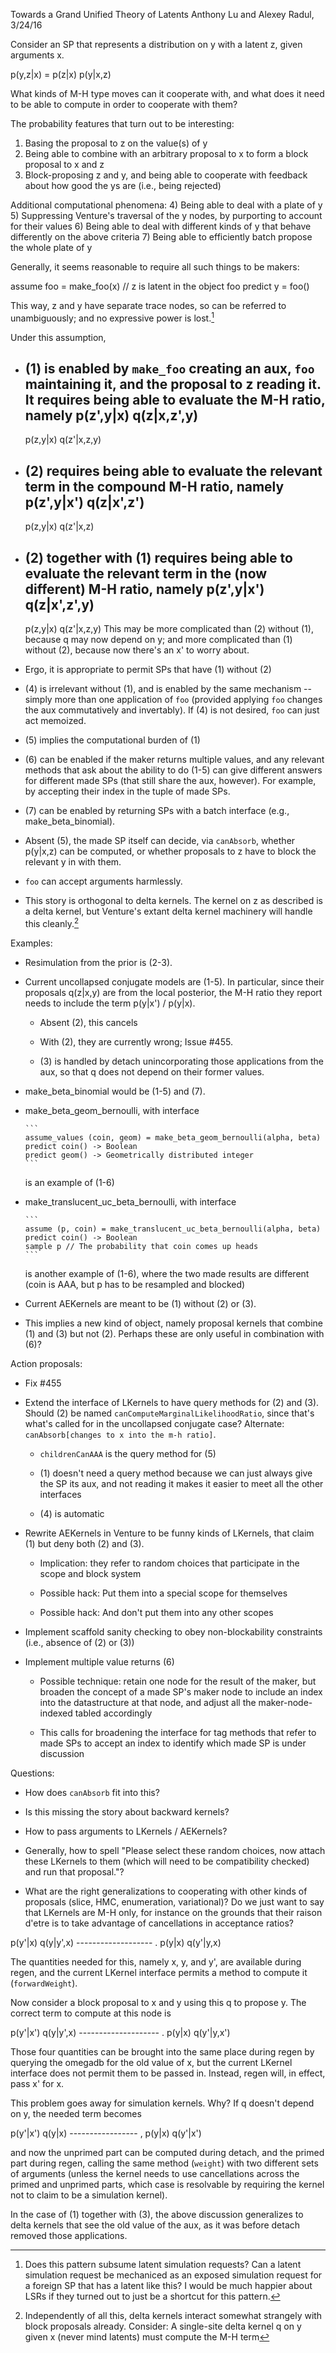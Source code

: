 Towards a Grand Unified Theory of Latents
Anthony Lu and Alexey Radul, 3/24/16

Consider an SP that represents a distribution on y with a latent z,
given arguments x.

  p(y,z|x) = p(z|x) p(y|x,z)

What kinds of M-H type moves can it cooperate with, and what does it
need to be able to compute in order to cooperate with them?

The probability features that turn out to be interesting:
1) Basing the proposal to z on the value(s) of y
2) Being able to combine with an arbitrary proposal to x to form a
   block proposal to x and z
3) Block-proposing z and y, and being able to cooperate with feedback
   about how good the ys are (i.e., being rejected)

Additional computational phenomena:
4) Being able to deal with a plate of y
5) Suppressing Venture's traversal of the y nodes, by purporting
   to account for their values
6) Being able to deal with different kinds of y that behave
   differently on the above criteria
7) Being able to efficiently batch propose the whole plate of y

Generally, it seems reasonable to require all such things to be
makers:

  assume foo = make_foo(x)  // z is latent in the object foo
  predict y = foo()

This way, z and y have separate trace nodes, so can be referred to
unambiguously; and no expressive power is lost.[^lsrs]

Under this assumption,

- (1) is enabled by `make_foo` creating an aux, `foo` maintaining it,
  and the proposal to z reading it.  It requires being able to
  evaluate the M-H ratio, namely
    p(z',y|x) q(z|x,z',y)
   -------------------------
    p(z,y|x) q(z'|x,z,y)

- (2) requires being able to evaluate the relevant term in the
  compound M-H ratio, namely
    p(z',y|x') q(z|x',z')
   -------------------------
    p(z,y|x) q(z'|x,z)

- (2) together with (1) requires being able to evaluate the relevant
  term in the (now different) M-H ratio, namely
    p(z',y|x') q(z|x',z',y)
   -------------------------
    p(z,y|x) q(z'|x,z,y)
  This may be more complicated than (2) without (1), because q may now
  depend on y; and more complicated than (1) without (2), because now
  there's an x' to worry about.

- Ergo, it is appropriate to permit SPs that have (1) without (2)

- (4) is irrelevant without (1), and is enabled by the same mechanism
  -- simply more than one application of `foo` (provided applying
  `foo` changes the aux commutatively and invertably).  If (4) is
  not desired, `foo` can just act memoized.

- (5) implies the computational burden of (1)

- (6) can be enabled if the maker returns multiple values, and any
  relevant methods that ask about the ability to do (1-5) can give
  different answers for different made SPs (that still share the aux,
  however).  For example, by accepting their index in the tuple of
  made SPs.

- (7) can be enabled by returning SPs with a batch interface (e.g.,
  make_beta_binomial).

- Absent (5), the made SP itself can decide, via `canAbsorb`, whether
  p(y|x,z) can be computed, or whether proposals to z have to block
  the relevant y in with them.

- `foo` can accept arguments harmlessly.

- This story is orthogonal to delta kernels.  The kernel on z as
  described is a delta kernel, but Venture's extant delta kernel
  machinery will handle this cleanly.[^joint-delta-kernels]

Examples:

- Resimulation from the prior is (2-3).

- Current uncollapsed conjugate models are (1-5).  In particular,
  since their proposals q(z|x,y) are from the local posterior, the M-H
  ratio they report needs to include the term p(y|x') / p(y|x).

  - Absent (2), this cancels

  - With (2), they are currently wrong; Issue #455.

  - (3) is handled by detach unincorporating those applications from
    the aux, so that q does not depend on their former values.

- make_beta_binomial would be (1-5) and (7).

- make_beta_geom_bernoulli, with interface

      ```
      assume_values (coin, geom) = make_beta_geom_bernoulli(alpha, beta)
      predict coin() -> Boolean
      predict geom() -> Geometrically distributed integer
      ```

  is an example of (1-6)

- make_translucent_uc_beta_bernoulli, with interface

      ```
      assume (p, coin) = make_translucent_uc_beta_bernoulli(alpha, beta)
      predict coin() -> Boolean
      sample p // The probability that coin comes up heads
      ```

  is another example of (1-6), where the two made results are
  different (coin is AAA, but p has to be resampled and blocked)

- Current AEKernels are meant to be (1) without (2) or (3).

- This implies a new kind of object, namely proposal kernels that
  combine (1) and (3) but not (2).  Perhaps these are only useful
  in combination with (6)?

Action proposals:

- Fix #455

- Extend the interface of LKernels to have query methods for (2) and
  (3).  Should (2) be named `canComputeMarginalLikelihoodRatio`, since
  that's what's called for in the uncollapsed conjugate case?
  Alternate: `canAbsorb[changes to x into the m-h ratio]`.

  - `childrenCanAAA` is the query method for (5)

  - (1) doesn't need a query method because we can just always give
    the SP its aux, and not reading it makes it easier to meet all the
    other interfaces

  - (4) is automatic

- Rewrite AEKernels in Venture to be funny kinds of LKernels, that
  claim (1) but deny both (2) and (3).

  - Implication: they refer to random choices that participate in the
    scope and block system

  - Possible hack: Put them into a special scope for themselves

  - Possible hack: And don't put them into any other scopes

- Implement scaffold sanity checking to obey non-blockability
  constraints (i.e., absence of (2) or (3))

- Implement multiple value returns (6)

  - Possible technique: retain one node for the result of the maker,
    but broaden the concept of a made SP's maker node to include an
    index into the datastructure at that node, and adjust all the
    maker-node-indexed tabled accordingly

  - This calls for broadening the interface for tag methods that refer
    to made SPs to accept an index to identify which made SP is under
    discussion

Questions:

- How does `canAbsorb` fit into this?

- Is this missing the story about backward kernels?

- How to pass arguments to LKernels / AEKernels?

- Generally, how to spell "Please select these random choices, now
  attach these LKernels to them (which will need to be compatibility
  checked) and run that proposal."?

- What are the right generalizations to cooperating with other kinds
  of proposals (slice, HMC, enumeration, variational)?  Do we just
  want to say that LKernels are M-H only, for instance on the grounds
  that their raison d'etre is to take advantage of cancellations in
  acceptance ratios?

[^lsrs]: Does this pattern subsume latent simulation requests?  Can a
latent simulation request be mechaniced as an exposed simulation
request for a foreign SP that has a latent like this?  I would be much
happier about LSRs if they turned out to just be a shortcut for this
pattern.

[^joint-delta-kernels]: Independently of all this, delta kernels
interact somewhat strangely with block proposals already.  Consider: A
single-site delta kernel q on y given x (never mind latents) must
compute the M-H term

  p(y'|x) q(y|y',x)
 ------------------- .
  p(y|x) q(y'|y,x)

The quantities needed for this, namely x, y, and y', are available
during regen, and the current LKernel interface permits a method
to compute it (`forwardWeight`).

Now consider a block proposal to x and y using this q to propose y.
The correct term to compute at this node is

  p(y'|x') q(y|y',x)
 -------------------- .
  p(y|x) q(y'|y,x')

Those four quantities can be brought into the same place during regen
by querying the omegadb for the old value of x, but the current
LKernel interface does not permit them to be passed in.  Instead,
regen will, in effect, pass x' for x.

This problem goes away for simulation kernels.  Why?  If q doesn't
depend on y, the needed term becomes

  p(y'|x') q(y|x)
 ----------------- ,
  p(y|x) q(y'|x')

and now the unprimed part can be computed during detach, and the
primed part during regen, calling the same method (`weight`) with two
different sets of arguments (unless the kernel needs to use
cancellations across the primed and unprimed parts, which case is
resolvable by requiring the kernel not to claim to be a simulation
kernel).

In the case of (1) together with (3), the above discussion generalizes
to delta kernels that see the old value of the aux, as it was before
detach removed those applications.
